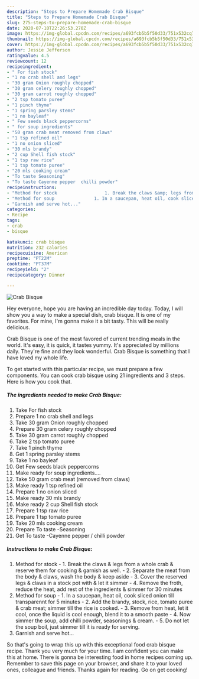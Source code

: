 ```yaml
---
description: "Steps to Prepare Homemade Crab Bisque"
title: "Steps to Prepare Homemade Crab Bisque"
slug: 275-steps-to-prepare-homemade-crab-bisque
date: 2020-07-10T22:26:53.270Z
image: https://img-global.cpcdn.com/recipes/a693fcb5b5f50d33/751x532cq70/crab-bisque-recipe-main-photo.jpg
thumbnail: https://img-global.cpcdn.com/recipes/a693fcb5b5f50d33/751x532cq70/crab-bisque-recipe-main-photo.jpg
cover: https://img-global.cpcdn.com/recipes/a693fcb5b5f50d33/751x532cq70/crab-bisque-recipe-main-photo.jpg
author: Jessie Jefferson
ratingvalue: 4.5
reviewcount: 12
recipeingredient:
- " For fish stock"
- "1 no crab shell and legs"
- "30 gram Onion roughly chopped"
- "30 gram celery roughly chopped"
- "30 gram carrot roughly chopped"
- "2 tsp tomato puree"
- "1 pinch thyme"
- "1 spring parsley stems"
- "1 no bayleaf"
- " Few seeds black peppercorns"
- " for soup ingredients"
- "50 gram crab meat removed from claws"
- "1 tsp refined oil"
- "1 no onion sliced"
- "30 mls brandy"
- "2 cup Shell fish stock"
- "1 tsp raw rice"
- "1 tsp tomato puree"
- "20 mls cooking cream"
- "To taste Seasoning"
- "To taste Cayenne pepper  chilli powder"
recipeinstructions:
- "Method for stock 				 1. Break the claws &amp; legs from a whole crab &amp; reserve them for cooking &amp; garnish as well. 				 2. Separate the meat from the body &amp; claws, wash the body &amp; keep aside				 3. Cover the reserved legs &amp; claws in a stock pot with &amp; let it simmer				 4. Remove the froth, reduce the heat, add rest of the ingredients &amp; simmer for 30 minutes"
- "Method for soup				 1. In a saucepan, heat oil, cook sliced onion till transparennt for 5 minutes				 2. Add the brandy, stock, rice, tomato puree &amp; crab meat; simmer till the rice is cooked. 				 3. Remove from heat, let it cool, once the liquid is cool enough, blend it to a smooth paste				 4. Now simmer the soup, add chilli powder, seasonings &amp; cream. 				 5. Do not let the soup boil, just simmer till it is ready for serving."
- "Garnish and serve hot..."
categories:
- Recipe
tags:
- crab
- bisque

katakunci: crab bisque 
nutrition: 232 calories
recipecuisine: American
preptime: "PT22M"
cooktime: "PT37M"
recipeyield: "2"
recipecategory: Dinner

---
```



![Crab Bisque](https://img-global.cpcdn.com/recipes/a693fcb5b5f50d33/751x532cq70/crab-bisque-recipe-main-photo.jpg)

Hey everyone, hope you are having an incredible day today. Today, I will show you a way to make a special dish, crab bisque. It is one of my favorites. For mine, I'm gonna make it a bit tasty. This will be really delicious.



Crab Bisque is one of the most favored of current trending meals in the world. It's easy, it is quick, it tastes yummy. It's appreciated by millions daily. They're fine and they look wonderful. Crab Bisque is something that I have loved my whole life.


To get started with this particular recipe, we must prepare a few components. You can cook crab bisque using 21 ingredients and 3 steps. Here is how you cook that.

<!--inarticleads1-->

##### The ingredients needed to make Crab Bisque:

1. Take  For fish stock
1. Prepare 1 no crab shell and legs
1. Take 30 gram Onion roughly chopped
1. Prepare 30 gram celery roughly chopped
1. Take 30 gram carrot roughly chopped
1. Take 2 tsp tomato puree
1. Take 1 pinch thyme
1. Get 1 spring parsley stems
1. Take 1 no bayleaf
1. Get  Few seeds black peppercorns
1. Make ready  for soup ingredients....
1. Take 50 gram crab meat (removed from claws)
1. Make ready 1 tsp refined oil
1. Prepare 1 no onion sliced
1. Make ready 30 mls brandy
1. Make ready 2 cup Shell fish stock
1. Prepare 1 tsp raw rice
1. Prepare 1 tsp tomato puree
1. Take 20 mls cooking cream
1. Prepare To taste -Seasoning
1. Get To taste -Cayenne pepper / chilli powder




<!--inarticleads2-->

##### Instructions to make Crab Bisque:

1. Method for stock 				 - 1. Break the claws &amp; legs from a whole crab &amp; reserve them for cooking &amp; garnish as well. 				 - 2. Separate the meat from the body &amp; claws, wash the body &amp; keep aside				 - 3. Cover the reserved legs &amp; claws in a stock pot with &amp; let it simmer				 - 4. Remove the froth, reduce the heat, add rest of the ingredients &amp; simmer for 30 minutes
1. Method for soup				 - 1. In a saucepan, heat oil, cook sliced onion till transparennt for 5 minutes				 - 2. Add the brandy, stock, rice, tomato puree &amp; crab meat; simmer till the rice is cooked. 				 - 3. Remove from heat, let it cool, once the liquid is cool enough, blend it to a smooth paste				 - 4. Now simmer the soup, add chilli powder, seasonings &amp; cream. 				 - 5. Do not let the soup boil, just simmer till it is ready for serving.
1. Garnish and serve hot...




So that's going to wrap this up with this exceptional food crab bisque recipe. Thank you very much for your time. I am confident you can make this at home. There is gonna be interesting food in home recipes coming up. Remember to save this page on your browser, and share it to your loved ones, colleague and friends. Thanks again for reading. Go on get cooking!
